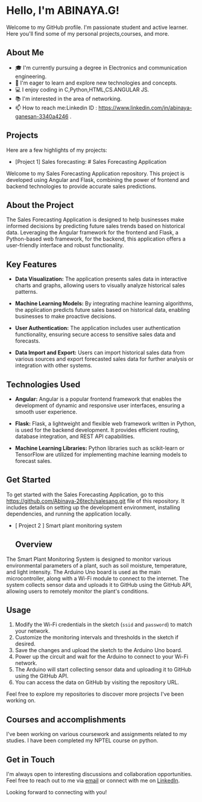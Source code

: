 
# Hello, I'm ABINAYA.G!

Welcome to my GitHub profile. I'm passionate student and active learner. Here you'll find some of my personal projects,courses, and more.

## About Me

- 🎓 I'm currently pursuing a degree in Electronics and communication engineering.
- 🌱 I'm eager to learn and explore new technologies and concepts.
- 💻 I enjoy coding in C,Python,HTML,CS.ANGULAR JS.
- 📚 I'm interested in the area of networking.
- 📫 How to reach me:Linkedin ID : https://www.linkedin.com/in/abinaya-ganesan-3340a4246 .
  
## Projects

Here are a few highlights of my projects:

- [Project 1] Sales forecasting: # Sales Forecasting Application

Welcome to my Sales Forecasting Application repository. This project is developed using Angular and Flask, combining the power of frontend and backend technologies to provide accurate sales predictions.

## About the Project

The Sales Forecasting Application is designed to help businesses make informed decisions by predicting future sales trends based on historical data. Leveraging the Angular framework for the frontend and Flask, a Python-based web framework, for the backend, this application offers a user-friendly interface and robust functionality.

## Key Features

- **Data Visualization:** The application presents sales data in interactive charts and graphs, allowing users to visually analyze historical sales patterns.

- **Machine Learning Models:** By integrating machine learning algorithms, the application predicts future sales based on historical data, enabling businesses to make proactive decisions.

- **User Authentication:** The application includes user authentication functionality, ensuring secure access to sensitive sales data and forecasts.

- **Data Import and Export:** Users can import historical sales data from various sources and export forecasted sales data for further analysis or integration with other systems.

## Technologies Used

- **Angular:** Angular is a popular frontend framework that enables the development of dynamic and responsive user interfaces, ensuring a smooth user experience.
- **Flask:** Flask, a lightweight and flexible web framework written in Python, is used for the backend development. It provides efficient routing, database integration, and REST API capabilities.

- **Machine Learning Libraries:** Python libraries such as scikit-learn or TensorFlow are utilized for implementing machine learning models to forecast sales.
## Get Started

To get started with the Sales Forecasting Application, go to this  https://github.com/Abinaya-26tech/salesang.git file of this repository. It includes details on setting up the development environment, installing dependencies, and running the application locally.
- [ Project 2 ] Smart plant monitoring system
  ## Overview

The Smart Plant Monitoring System is designed to monitor various environmental parameters of a plant, such as soil moisture, temperature, and light intensity. The Arduino Uno board is used as the main microcontroller, along with a Wi-Fi module to connect to the internet. The system collects sensor data and uploads it to GitHub using the GitHub API, allowing users to remotely monitor the plant's conditions.
## Usage

1. Modify the Wi-Fi credentials in the sketch (`ssid` and `password`) to match your network.
2. Customize the monitoring intervals and thresholds in the sketch if desired.
3. Save the changes and upload the sketch to the Arduino Uno board.
4. Power up the circuit and wait for the Arduino to connect to your Wi-Fi network.
5. The Arduino will start collecting sensor data and uploading it to GitHub using the GitHub API.
6. You can access the data on GitHub by visiting the repository URL.




Feel free to explore my repositories to discover more projects I've been working on.

## Courses and accomplishments

I've been working on various coursework and assignments related to my studies.
I have been completed my NPTEL course on python.



## Get in Touch

I'm always open to interesting discussions and collaboration opportunities. Feel free to reach out to me via [email](abinaya.gece2020@gmail.com) or connect with me on [LinkedIn](https://www.linkedin.com/in/abinaya-ganesan-3340a4246).

Looking forward to connecting with you!

